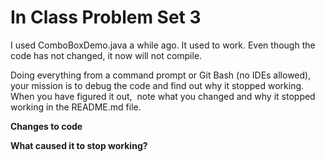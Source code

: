 # In Class Problem Set 3

I used ComboBoxDemo.java a while ago.  It used to work.  Even though the code has not changed, it now  will not compile.

Doing everything from a command prompt or Git Bash (no IDEs allowed), your mission is to debug the code and find out why it stopped working.  When you have figured it out,  note what you changed and why it stopped working in the README.md file.


**Changes to code**


**What caused it to stop working?**
